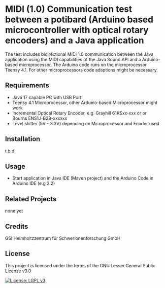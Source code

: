 #  MIDI (1.0) Communication test between a potibard (Arduino based microcontroller with optical rotary encoders) and a Java application

 The test includes bidirectional MIDI 1.0 communication between the Java application using the MIDI capabilities of the Java Sound API and a Arduino-based microprocessor.
 The Arduino code runs on the microprocessor Teensy 4.1. For other microprocessors code adaptions might be necessary.

## Requirements

- Java 17 capable PC with USB Port
- Teensy 4.1 Microprocessor, other Arduino-based Microprocessor might work
- Incremental Optical Rotary Encoder, e.g. Grayhill 61KSxx-xxx or or Bourns ENS1J-B28-xxxxxx
- Level shifter (5V - 3.3V) depending on Microprocessor and Enoder used

## Installation

t.b.d.

## Usage

- Start application in Java IDE (Maven project) and the Arduino Code in Arduino IDE (e.g 2.2)

## Related Projects

none yet

## Credits

GSI Helmholtzzentrum für Schwerionenforschung GmbH

## License
This project is licensed under the terms of the GNU Lesser General Public License v3.0

[![License: LGPL v3](https://img.shields.io/badge/License-LGPL%20v3-blue.svg)](https://www.gnu.org/licenses/lgpl-3.0)

